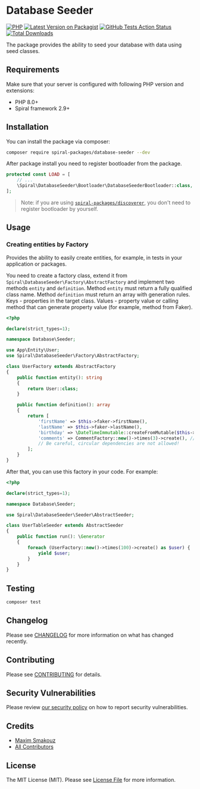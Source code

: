 # Database Seeder

[![PHP](https://img.shields.io/packagist/php-v/spiral-packages/database-seeder.svg?style=flat-square)](https://packagist.org/packages/spiral-packages/database-seeder)
[![Latest Version on Packagist](https://img.shields.io/packagist/v/spiral-packages/database-seeder.svg?style=flat-square)](https://packagist.org/packages/spiral-packages/database-seeder)
[![GitHub Tests Action Status](https://img.shields.io/github/workflow/status/spiral-packages/database-seeder/run-tests?label=tests&style=flat-square)](https://github.com/spiral-packages/database-seeder/actions?query=workflow%3Arun-tests+branch%3Amain)
[![Total Downloads](https://img.shields.io/packagist/dt/spiral-packages/database-seeder.svg?style=flat-square)](https://packagist.org/packages/spiral-packages/database-seeder)

The package provides the ability to seed your database with data using seed classes.

## Requirements

Make sure that your server is configured with following PHP version and extensions:

- PHP 8.0+
- Spiral framework 2.9+
 
## Installation

You can install the package via composer:

```bash
composer require spiral-packages/database-seeder --dev
```

After package install you need to register bootloader from the package.

```php
protected const LOAD = [
    // ...
    \Spiral\DatabaseSeeder\Bootloader\DatabaseSeederBootloader::class,
];
```

> Note: if you are using [`spiral-packages/discoverer`](https://github.com/spiral-packages/discoverer), 
> you don't need to register bootloader by yourself.

## Usage

### Creating entities by Factory

Provides the ability to easily create entities, for example, in tests in your application or packages.

You need to create a factory class, extend it from `Spiral\DatabaseSeeder\Factory\AbstractFactory` and implement 
two methods `entity` and `definition`. Method `entity` must return a fully qualified class name. 
Method `definition` must return an array with generation rules. Keys - properties in the target class. 
Values - property value or calling method that can generate property value (for example, method from Faker).

```php
<?php

declare(strict_types=1);

namespace Database\Seeder;

use App\Entity\User;
use Spiral\DatabaseSeeder\Factory\AbstractFactory;

class UserFactory extends AbstractFactory
{
    public function entity(): string
    {
        return User::class;
    }

    public function definition(): array
    {
        return [
            'firstName' => $this->faker->firstName(),
            'lastName' => $this->faker->lastName(),
            'birthday' => \DateTimeImmutable::createFromMutable($this->faker->dateTime()),
            'comments' => CommentFactory::new()->times(3)->create(), // Can use other factories.
            // Be careful, circular dependencies are not allowed!
        ];
    }
}
```

After that, you can use this factory in your code. For example:
```php
<?php

declare(strict_types=1);

namespace Database\Seeder;

use Spiral\DatabaseSeeder\Seeder\AbstractSeeder;

class UserTableSeeder extends AbstractSeeder
{
    public function run(): \Generator
    {
        foreach (UserFactory::new()->times(100)->create() as $user) {
            yield $user;
        }
    }
}
```

## Testing

```bash
composer test
```

## Changelog

Please see [CHANGELOG](CHANGELOG.md) for more information on what has changed recently.

## Contributing

Please see [CONTRIBUTING](.github/CONTRIBUTING.md) for details.

## Security Vulnerabilities

Please review [our security policy](../../security/policy) on how to report security vulnerabilities.

## Credits

- [Maxim Smakouz](https://github.com/spiral-packages)
- [All Contributors](../../contributors)

## License

The MIT License (MIT). Please see [License File](LICENSE) for more information.

